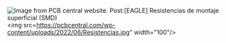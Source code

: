 ![Image from PCB central website. Post:[EAGLE] Resistencias de montaje superficial (SMD)](https://pcbcentral.com/wp-content/uploads/2022/06/Resistencias.jpg)  
<img src=https://pcbcentral.com/wp-content/uploads/2022/06/Resistencias.jpg" width="100"/>

